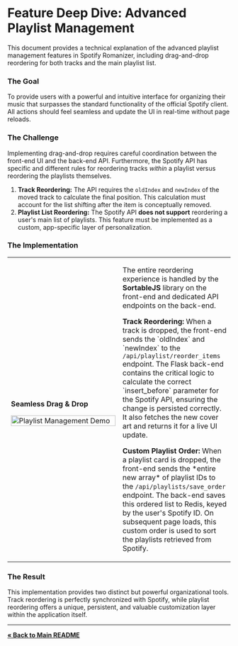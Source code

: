 # Feature Deep Dive: Advanced Playlist Management

This document provides a technical explanation of the advanced playlist management features in Spotify Romanizer, including drag-and-drop reordering for both tracks and the main playlist list.

### The Goal

To provide users with a powerful and intuitive interface for organizing their music that surpasses the standard functionality of the official Spotify client. All actions should feel seamless and update the UI in real-time without page reloads.

### The Challenge

Implementing drag-and-drop requires careful coordination between the front-end UI and the back-end API. Furthermore, the Spotify API has specific and different rules for reordering tracks *within* a playlist versus reordering the playlists themselves.

1.  **Track Reordering:** The API requires the `oldIndex` and `newIndex` of the moved track to calculate the final position. This calculation must account for the list shifting after the item is conceptually removed.
2.  **Playlist List Reordering:** The Spotify API **does not support** reordering a user's main list of playlists. This feature must be implemented as a custom, app-specific layer of personalization.

### The Implementation

<table>
  <tr>
    <td width="50%">
      <p><strong>Seamless Drag & Drop</strong></p>
      <p></p>
      <img src="../assets/drag_drop.gif" alt="Playlist Management Demo" width="100%">
    </td>
    <td width="50%">
      <p>The entire reordering experience is handled by the <strong>SortableJS</strong> library on the front-end and dedicated API endpoints on the back-end.</p>
      <p><strong>Track Reordering:</strong> When a track is dropped, the front-end sends the `oldIndex` and `newIndex` to the <code>/api/playlist/reorder_items</code> endpoint. The Flask back-end contains the critical logic to calculate the correct `insert_before` parameter for the Spotify API, ensuring the change is persisted correctly. It also fetches the new cover art and returns it for a live UI update.</p>
      <p><strong>Custom Playlist Order:</strong> When a playlist card is dropped, the front-end sends the *entire new array* of playlist IDs to the <code>/api/playlists/save_order</code> endpoint. The back-end saves this ordered list to Redis, keyed by the user's Spotify ID. On subsequent page loads, this custom order is used to sort the playlists retrieved from Spotify.</p>
    </td>
  </tr>
</table>

### The Result

This implementation provides two distinct but powerful organizational tools. Track reordering is perfectly synchronized with Spotify, while playlist reordering offers a unique, persistent, and valuable customization layer within the application itself.

---
[**« Back to Main README**](../README.md)

